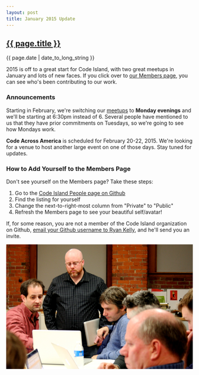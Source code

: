 ```yaml
---
layout: post
title: January 2015 Update
---
```


<h2><a href="{{ page.url }}">{{ page.title }}</a></h2>

{{ page.date | date_to_long_string }}

2015 is off to a great start for Code Island, with two great meetups in January and lots of new faces. If you click over to [our Members page](/members/), you can see who's been contributing to our work. 

### Announcements

Starting in February, we're switching our [meetups](http://www.meetup.com/Rhode-Island-Code-for-America-Brigade/) to **Monday evenings** and we'll be starting at 6:30pm instead of 6. Several people have mentioned to us that they have prior commitments on Tuesdays, so we're going to see how Mondays work. 

**Code Across America** is scheduled for February 20-22, 2015. We're looking for a venue to host another large event on one of those days. Stay tuned for updates. 

### How to Add Yourself to the Members Page

Don't see yourself on the Members page? Take these steps:

1. Go to the [Code Island People page on Github](https://github.com/orgs/codeisland/people)
2. Find the listing for yourself
3. Change the next-to-right-most column from "Private" to "Public"
4. Refresh the Members page to see your beautiful self/avatar!

If, for some reason, you are not a member of the Code Island organization on Github, [email your Github username to Ryan Kelly](mailto:rkelly@code-island.org), and he'll send you an invite.

![Look at those hackers hack!](/images/photos/20150120-600.png)





